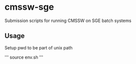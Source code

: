 # cmssw-sge
Submission scripts for running CMSSW on SGE batch systems

## Usage

Setup pwd to be part of unix path

'''
source env.sh
'''
